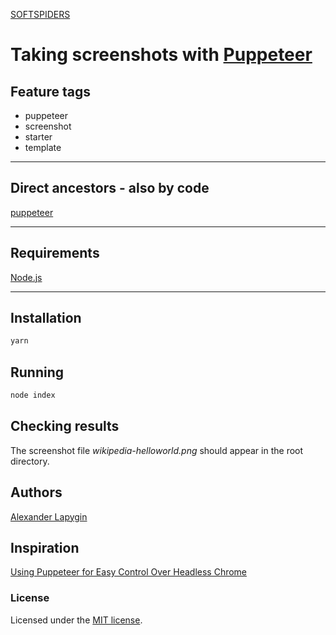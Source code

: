 [SOFTSPIDERS](https://github.com/softspiders/softspiders)

# Taking screenshots with [Puppeteer](https://github.com/GoogleChrome/puppeteer)

## Feature tags

- puppeteer
- screenshot
- starter
- template

---

## Direct ancestors - also by code

[puppeteer](https://github.com/softspiders/puppeteer)

---

## Requirements

[Node.js](https://nodejs.org/en/download/package-manager/)

---

## Installation

```sh
yarn
```

## Running

```sh
node index
```

## Checking results

The screenshot file *wikipedia-helloworld.png* should appear in the root directory.

## Authors

[Alexander Lapygin](https://github.com/AlexanderLapygin)

## Inspiration

[Using Puppeteer for Easy Control Over Headless Chrome](https://alligator.io/tooling/puppeteer/)

### License

Licensed under the [MIT license](./LICENSE).
